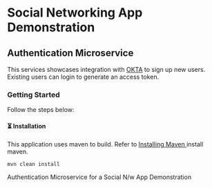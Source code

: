 
 <h1 align="left"> Social Networking App Demonstration </h1>

<h2> Authentication Microservice </h2>

This services showcases integration with <a href="/">OKTA</a> to sign up new users. Existing users can login to generate an access token.
 
<h3> Getting Started </h3>

Follow the steps below:

<h4> ⏳ Installation </h4>
This application uses maven to build. Refer to <a href="/"> Installing Maven </a> install maven.

```bash
mvn clean install
```
Authentication Microservice for a Social N/w App Demonstration
